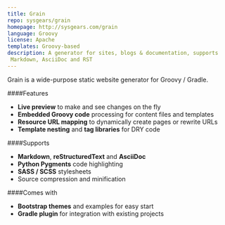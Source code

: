 ```yaml
---
title: Grain
repo: sysgears/grain
homepage: http://sysgears.com/grain
language: Groovy
license: Apache
templates: Groovy-based
description: A generator for sites, blogs & documentation, supports
 Markdown, AsciiDoc and RST
---
```


Grain is a wide-purpose static website generator for Groovy / Gradle.

####Features
 - **Live preview** to make and see changes on the fly
 - **Embedded Groovy code** processing for content files and templates
 - **Resource URL mapping** to dynamically create pages or rewrite URLs
 - **Template nesting** and **tag libraries** for DRY code

####Supports
 - **Markdown**, **reStructuredText** and **AsciiDoc**
 - **Python Pygments** code highlighting
 - **SASS / SCSS** stylesheets
 - Source compression and minification

####Comes with
 - **Bootstrap themes** and examples for easy start
 - **Gradle plugin** for integration with existing projects